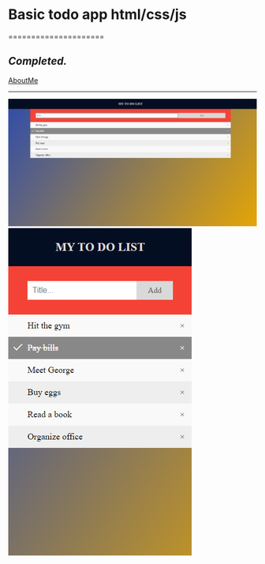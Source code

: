 
# Basic todo app html/css/js

=====================

_Completed._
---------------------------------------------------

[AboutMe](https://github.com/rex28/About-Me)

---------------------------------------------------

![Screenshot](toDo1.png)
![Screenshot](toDoMobile.png)
